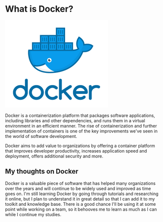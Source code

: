 # What is Docker?

![Docker](https://github.com/dream-ardor/Engineering_Knowledge/blob/master/screenshots/docker%20logo.png)


Docker is a containerization platform that packages software applications, including libraries and other dependencies, and runs them in a virtual environment in an efficient manner. The rise of containerization and further implementation of containers is one of the key improvements we've seen in the world of software development.

Docker aims to add value to organizations by offering a container platform that improves developer productivity, increases application speed and deployment, offers additional security and more.


## My thoughts on Docker

Docker is a valuable piece of software that has helped many organizations over the years and will continue to be widely used and improved as time goes on. I'm still learning Docker by going through tutorials and researching it online, but I plan to understand it in great detail so that I can add it to my toolkit and knowledge base. There is a good chance I'll be using it at some point while working on a team, so it behooves me to learn as much as I can while I continue my studies.
